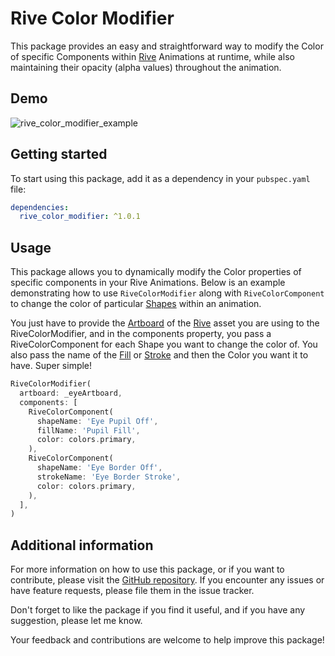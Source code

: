 # Rive Color Modifier

This package provides an easy and straightforward way to modify the Color of specific Components within [Rive](https://rive.app/) Animations at runtime, while also maintaining their opacity (alpha values) throughout the animation.

## Demo

![rive_color_modifier_example](https://github.com/JSimonDev/rive_color_modifier/assets/124455161/3652c757-d825-4566-a27e-07af0468e2d5)

## Getting started

To start using this package, add it as a dependency in your `pubspec.yaml` file:

```yaml
dependencies:
  rive_color_modifier: ^1.0.1
```

## Usage

This package allows you to dynamically modify the Color properties of specific components in your Rive Animations. Below is an example demonstrating how to use `RiveColorModifier` along with `RiveColorComponent` to change the color of particular [Shapes](https://help.rive.app/editor/fundamentals/shapes-and-paths) within an animation.

You just have to provide the [Artboard](https://help.rive.app/editor/fundamentals/artboards) of the [Rive](https://rive.app/) asset you are using to the RiveColorModifier, and in the components property, you pass a RiveColorComponent for each Shape you want to change the color of. You also pass the name of the [Fill](https://help.rive.app/editor/fundamentals/fill-and-stroke) or [Stroke](https://help.rive.app/editor/fundamentals/fill-and-stroke) and then the Color you want it to have. Super simple!

```dart
RiveColorModifier(
  artboard: _eyeArtboard,
  components: [
    RiveColorComponent(
      shapeName: 'Eye Pupil Off',
      fillName: 'Pupil Fill',
      color: colors.primary,
    ),
    RiveColorComponent(
      shapeName: 'Eye Border Off',
      strokeName: 'Eye Border Stroke',
      color: colors.primary,
    ),
  ],
)
```

## Additional information

For more information on how to use this package, or if you want to contribute, please visit the [GitHub repository](https://github.com/JSimonDev/rive_color_modifier). If you encounter any issues or have feature requests, please file them in the issue tracker.

Don't forget to like the package if you find it useful, and if you have any suggestion, please let me know.

Your feedback and contributions are welcome to help improve this package!
